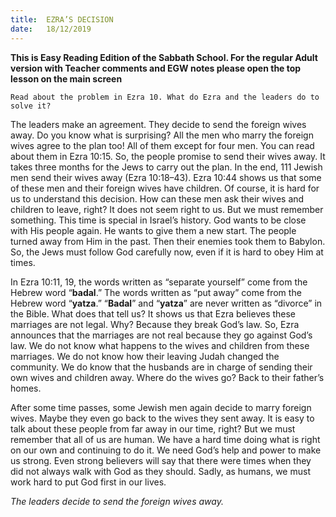 ```yaml
---
title:  EZRA’S DECISION
date:   18/12/2019
---
```


**This is Easy Reading Edition of the Sabbath School. For the regular Adult version with Teacher comments and EGW notes please open the top lesson on the main screen** 

`Read about the problem in Ezra 10. What do Ezra and the leaders do to solve it?`

The leaders make an agreement. They decide to send the foreign wives away. Do you know what is surprising? All the men who marry the foreign wives agree to the plan too! All of them except for four men. You can read about them in Ezra 10:15. So, the people promise to send their wives away. It takes three months for the Jews to carry out the plan. In the end, 111 Jewish men send their wives away (Ezra 10:18–43). Ezra 10:44 shows us that some of these men and their foreign wives have children. Of course, it is hard for us to understand this decision. How can these men ask their wives and children to leave, right? It does not seem right to us. But we must remember something. This time is special in Israel’s history. God wants to be close with His people again. He wants to give them a new start. The people turned away from Him in the past. Then their enemies took them to Babylon. So, the Jews must follow God carefully now, even if it is hard to obey Him at times.

In Ezra 10:11, 19, the words written as “separate yourself” come from the Hebrew word “**badal**.” The words written as “put away” come from the Hebrew word “**yatza**.” “**Badal**” and “**yatza**” are never written as “divorce” in the Bible. What does that tell us? It shows us that Ezra believes these marriages are not legal. Why? Because they break God’s law. So, Ezra announces that the marriages are not real because they go against God’s law. We do not know what happens to the wives and children from these marriages. We do not know how their leaving Judah changed the community. We do know that the husbands are in charge of sending their own wives and children away. Where do the wives go? Back to their father’s homes.

After some time passes, some Jewish men again decide to marry foreign wives. Maybe they even go back to the wives they sent away. It is easy to talk about these people from far away in our time, right? But we must remember that all of us are human. We have a hard time doing what is right on our own and continuing to do it. We need God’s help and power to make us strong. Even strong believers will say that there were times when they did not always walk with God as they should. Sadly, as humans, we must work hard to put God first in our lives.

_The leaders decide to send the foreign wives away._
